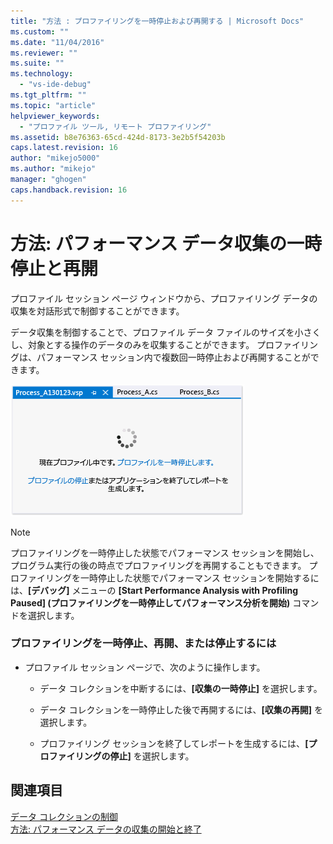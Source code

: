 ```yaml
---
title: "方法 : プロファイリングを一時停止および再開する | Microsoft Docs"
ms.custom: ""
ms.date: "11/04/2016"
ms.reviewer: ""
ms.suite: ""
ms.technology: 
  - "vs-ide-debug"
ms.tgt_pltfrm: ""
ms.topic: "article"
helpviewer_keywords: 
  - "プロファイル ツール, リモート プロファイリング"
ms.assetid: b8e76363-65cd-424d-8173-3e2b5f54203b
caps.latest.revision: 16
author: "mikejo5000"
ms.author: "mikejo"
manager: "ghogen"
caps.handback.revision: 16
---
```

# <a name="how-to-pause-and-resume-performance-data-collection"></a>方法: パフォーマンス データ収集の一時停止と再開
プロファイル セッション ページ ウィンドウから、プロファイリング データの収集を対話形式で制御することができます。  
  
 データ収集を制御することで、プロファイル データ ファイルのサイズを小さくし、対象とする操作のデータのみを収集することができます。 プロファイリングは、パフォーマンス セッション内で複数回一時停止および再開することができます。  
  
 ![プロファイリング セッションのページ](../profiling/media/prof_profilingsessionpage.png "PROF_ProfilingSessionPage")  
  
> [!NOTE]
>  プロファイリングを一時停止した状態でパフォーマンス セッションを開始し、プログラム実行の後の時点でプロファイリングを再開することもできます。 プロファイリングを一時停止した状態でパフォーマンス セッションを開始するには、**[デバッグ]** メニューの **[Start Performance Analysis with Profiling Paused] (プロファイリングを一時停止してパフォーマンス分析を開始)** コマンドを選択します。  
  
### <a name="to-pause--resume-or-stop-profiling"></a>プロファイリングを一時停止、再開、または停止するには  
  
-   プロファイル セッション ページで、次のように操作します。  
  
    -   データ コレクションを中断するには、**[収集の一時停止]** を選択します。  
  
    -   データ コレクションを一時停止した後で再開するには、**[収集の再開]** を選択します。  
  
    -   プロファイリング セッションを終了してレポートを生成するには、**[プロファイリングの停止]** を選択します。  
  
## <a name="see-also"></a>関連項目  
 [データ コレクションの制御](../profiling/controlling-data-collection.md)   
 [方法: パフォーマンス データの収集の開始と終了](../profiling/how-to-start-and-end-performance-data-collection.md)


<!--HONumber=Feb17_HO4-->


